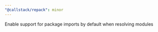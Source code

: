 ```yaml
---
"@callstack/repack": minor
---
```


Enable support for package imports by default when resolving modules
